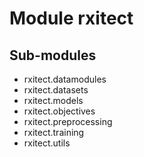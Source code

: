 Module rxitect
==============

Sub-modules
-----------
* rxitect.datamodules
* rxitect.datasets
* rxitect.models
* rxitect.objectives
* rxitect.preprocessing
* rxitect.training
* rxitect.utils
